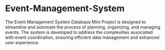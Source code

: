 # Event-Management-System
The Event Management System Database Mini Project is designed to streamline and automate the process of planning, organizing, and managing events. The system is developed to address the complexities associated with event coordination, ensuring efficient data management and enhanced user experience.
